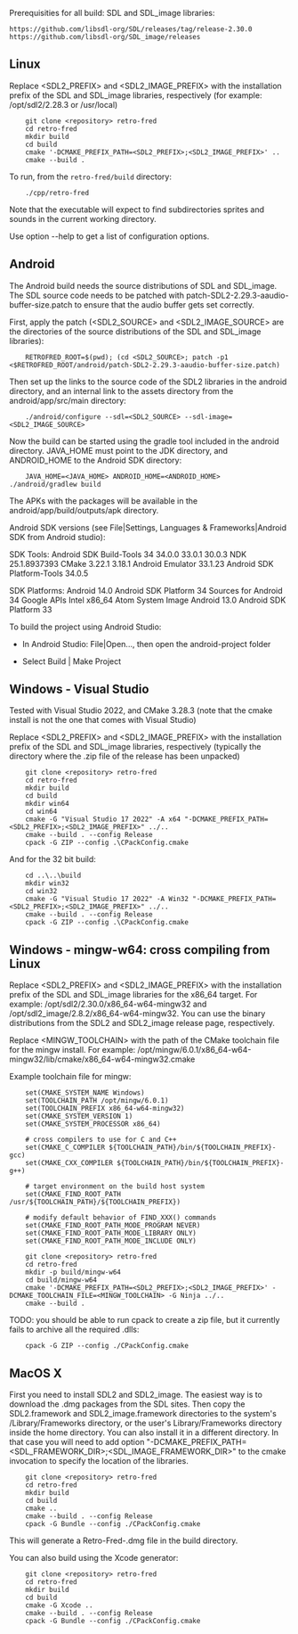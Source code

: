
Prerequisities for all build: SDL and SDL_image libraries:

    https://github.com/libsdl-org/SDL/releases/tag/release-2.30.0
    https://github.com/libsdl-org/SDL_image/releases


Linux
-----

Replace <SDL2_PREFIX> and <SDL2_IMAGE_PREFIX> with the installation prefix of the SDL and
SDL_image libraries, respectively (for example: /opt/sdl2/2.28.3 or /usr/local)

```
    git clone <repository> retro-fred
    cd retro-fred
    mkdir build
    cd build
    cmake '-DCMAKE_PREFIX_PATH=<SDL2_PREFIX>;<SDL2_IMAGE_PREFIX>' ..
    cmake --build .
```

To run, from the `retro-fred/build` directory:

```
    ./cpp/retro-fred
```

Note that the executable will expect to find subdirectories sprites and sounds in the
current working directory.

Use option --help to get a list of configuration options.


Android
-------

The Android build needs the source distributions of SDL and SDL_image. The SDL source code
needs to be patched with patch-SDL2-2.29.3-aaudio-buffer-size.patch to ensure that the
audio buffer gets set correctly.

First, apply the patch (<SDL2_SOURCE> and <SDL2_IMAGE_SOURCE> are the directories of the
source distributions of the SDL and SDL_image libraries):

```
    RETROFRED_ROOT=$(pwd); (cd <SDL2_SOURCE>; patch -p1 <$RETROFRED_ROOT/android/patch-SDL2-2.29.3-aaudio-buffer-size.patch)
```

Then set up the links to the source code of the SDL2 libraries in the android directory,
and an internal link to the assets directory from the android/app/src/main directory:

```
    ./android/configure --sdl=<SDL2_SOURCE> --sdl-image=<SDL2_IMAGE_SOURCE>
```

Now the build can be started using the gradle tool included in the android directory.
JAVA_HOME must point to the JDK directory, and ANDROID_HOME to the Android SDK directory:

```
    JAVA_HOME=<JAVA_HOME> ANDROID_HOME=<ANDROID_HOME> ./android/gradlew build
```

The APKs with the packages will be available in the android/app/build/outputs/apk
directory.

Android SDK versions (see File|Settings, Languages & Frameworks|Android SDK from Android
studio):

  SDK Tools:
    Android SDK Build-Tools 34
      34.0.0
      33.0.1
      30.0.3
    NDK
      25.1.8937393
    CMake
      3.22.1
      3.18.1
    Android Emulator 33.1.23
    Android SDK Platform-Tools 34.0.5

  SDK Platforms:
    Android 14.0
      Android SDK Platform 34
      Sources for Android 34
      Google APIs Intel x86_64 Atom System Image
    Android 13.0
      Android SDK Platform 33

To build the project using Android Studio:

  * In Android Studio: File|Open..., then open the android-project
    folder

  * Select Build | Make Project


Windows - Visual Studio
-----------------------

Tested with Visual Studio 2022, and CMake 3.28.3
(note that the cmake install is not the one that comes with Visual Studio)

Replace <SDL2_PREFIX> and <SDL2_IMAGE_PREFIX> with the installation prefix of the SDL and
SDL_image libraries, respectively (typically the directory where the .zip file of the
release has been unpacked)

```
    git clone <repository> retro-fred
    cd retro-fred
    mkdir build
    cd build
    mkdir win64
    cd win64
    cmake -G "Visual Studio 17 2022" -A x64 "-DCMAKE_PREFIX_PATH=<SDL2_PREFIX>;<SDL2_IMAGE_PREFIX>" ../..
    cmake --build . --config Release
    cpack -G ZIP --config .\CPackConfig.cmake
```

And for the 32 bit build:

```
    cd ..\..\build
    mkdir win32
    cd win32
    cmake -G "Visual Studio 17 2022" -A Win32 "-DCMAKE_PREFIX_PATH=<SDL2_PREFIX>;<SDL2_IMAGE_PREFIX>" ../..
    cmake --build . --config Release
    cpack -G ZIP --config .\CPackConfig.cmake
```

Windows - mingw-w64: cross compiling from Linux
-----------------------------------------------

Replace <SDL2_PREFIX> and <SDL2_IMAGE_PREFIX> with the installation
prefix of the SDL and SDL_image libraries for the x86_64 target. For
example: /opt/sdl2/2.30.0/x86_64-w64-mingw32 and
/opt/sdl2_image/2.8.2/x86_64-w64-mingw32. You can use the binary
distributions from the SDL2 and SDL2_image release page, respectively.

Replace <MINGW_TOOLCHAIN> with the path of the CMake toolchain file
for the mingw install. For example:
/opt/mingw/6.0.1/x86_64-w64-mingw32/lib/cmake/x86_64-w64-mingw32.cmake

Example toolchain file for mingw:

```
    set(CMAKE_SYSTEM_NAME Windows)
    set(TOOLCHAIN_PATH /opt/mingw/6.0.1)
    set(TOOLCHAIN_PREFIX x86_64-w64-mingw32)
    set(CMAKE_SYSTEM_VERSION 1)
    set(CMAKE_SYSTEM_PROCESSOR x86_64)

    # cross compilers to use for C and C++
    set(CMAKE_C_COMPILER ${TOOLCHAIN_PATH}/bin/${TOOLCHAIN_PREFIX}-gcc)
    set(CMAKE_CXX_COMPILER ${TOOLCHAIN_PATH}/bin/${TOOLCHAIN_PREFIX}-g++)

    # target environment on the build host system
    set(CMAKE_FIND_ROOT_PATH /usr/${TOOLCHAIN_PATH}/${TOOLCHAIN_PREFIX})

    # modify default behavior of FIND_XXX() commands
    set(CMAKE_FIND_ROOT_PATH_MODE_PROGRAM NEVER)
    set(CMAKE_FIND_ROOT_PATH_MODE_LIBRARY ONLY)
    set(CMAKE_FIND_ROOT_PATH_MODE_INCLUDE ONLY)
```


```
    git clone <repository> retro-fred
    cd retro-fred
    mkdir -p build/mingw-w64
    cd build/mingw-w64
    cmake '-DCMAKE_PREFIX_PATH=<SDL2_PREFIX>;<SDL2_IMAGE_PREFIX>' -DCMAKE_TOOLCHAIN_FILE=<MINGW_TOOLCHAIN> -G Ninja ../..
    cmake --build .
```

TODO: you should be able to run cpack to create a zip file, but it
currently fails to archive all the required .dlls:

```
    cpack -G ZIP --config ./CPackConfig.cmake
```

MacOS X
-------

First you need to install SDL2 and SDL2_image. The easiest way is to download the .dmg packages from 
the SDL sites. Then copy the SDL2.framework and SDL2_image.framework directories to the system's
/Library/Frameworks directory, or the user's Library/Frameworks directory inside the home directory.
You can also install it in a different directory. In that case you will need to add option
"-DCMAKE_PREFIX_PATH=<SDL_FRAMEWORK_DIR>;<SDL_IMAGE_FRAMEWORK_DIR>" to the cmake invocation to
specify the location of the libraries.

```
    git clone <repository> retro-fred
    cd retro-fred
    mkdir build
    cd build
    cmake ..
    cmake --build . --config Release
    cpack -G Bundle --config ./CPackConfig.cmake
```

This will generate a Retro-Fred-<version>.dmg file in the build directory.

You can also build using the Xcode generator:

```
    git clone <repository> retro-fred
    cd retro-fred
    mkdir build
    cd build
    cmake -G Xcode ..
    cmake --build . --config Release
    cpack -G Bundle --config ./CPackConfig.cmake
```
